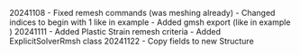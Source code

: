 20241108 - Fixed remesh commands (was meshing already) 
         - Changed indices to begin with 1 like in example
         - Added gmsh export (like in example )
20241111 - Added Plastic Strain remesh criteria
         - Added ExplicitSolverRmsh class
20241122 - Copy fields to new Structure

